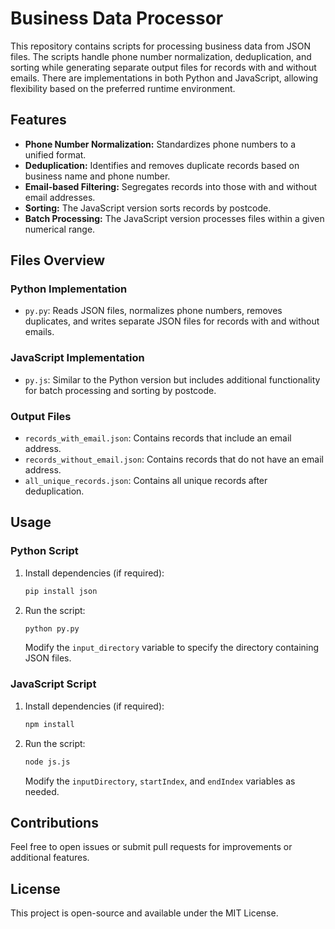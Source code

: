 # Business Data Processor

This repository contains scripts for processing business data from JSON files. The scripts handle phone number normalization, deduplication, and sorting while generating separate output files for records with and without emails. There are implementations in both Python and JavaScript, allowing flexibility based on the preferred runtime environment.

## Features
- **Phone Number Normalization:** Standardizes phone numbers to a unified format.
- **Deduplication:** Identifies and removes duplicate records based on business name and phone number.
- **Email-based Filtering:** Segregates records into those with and without email addresses.
- **Sorting:** The JavaScript version sorts records by postcode.
- **Batch Processing:** The JavaScript version processes files within a given numerical range.

## Files Overview

### Python Implementation
- `py.py`: Reads JSON files, normalizes phone numbers, removes duplicates, and writes separate JSON files for records with and without emails.

### JavaScript Implementation
- `py.js`: Similar to the Python version but includes additional functionality for batch processing and sorting by postcode.

### Output Files
- `records_with_email.json`: Contains records that include an email address.
- `records_without_email.json`: Contains records that do not have an email address.
- `all_unique_records.json`: Contains all unique records after deduplication.

## Usage

### Python Script
1. Install dependencies (if required):
   ```sh
   pip install json
   ```
2. Run the script:
   ```sh
   python py.py
   ```
   Modify the `input_directory` variable to specify the directory containing JSON files.

### JavaScript Script
1. Install dependencies (if required):
   ```sh
   npm install
   ```
2. Run the script:
   ```sh
   node js.js
   ```
   Modify the `inputDirectory`, `startIndex`, and `endIndex` variables as needed.

## Contributions
Feel free to open issues or submit pull requests for improvements or additional features.

## License
This project is open-source and available under the MIT License.

